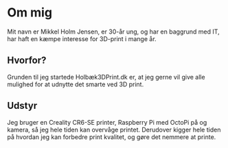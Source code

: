 # Om mig

Mit navn er Mikkel Holm Jensen, er 30-år ung, og har en baggrund med IT, har haft en kæmpe interesse for 3D-print i mange år.

## Hvorfor?

Grunden til jeg startede Holbæk3DPrint.dk er, at jeg gerne vil give alle mulighed for at udnytte det smarte ved 3D print.

## Udstyr

Jeg bruger en Creality CR6-SE printer, Raspberry Pi med OctoPi på og kamera, så jeg hele tiden kan overvåge printet.
Derudover kigger hele tiden på hvordan jeg kan forbedre print kvalitet, og gøre det nemmere at printe.
